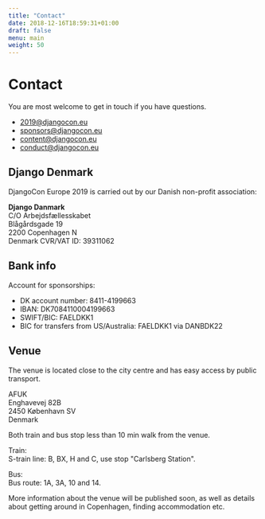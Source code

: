 ```yaml
---
title: "Contact"
date: 2018-12-16T18:59:31+01:00
draft: false
menu: main
weight: 50
---
```


# Contact

You are most welcome to get in touch if you have questions.

* [2019@djangocon.eu](mailto:2019@djangocon.eu)
* [sponsors@djangocon.eu](mailto:sponsors@djangocon.eu)
* [content@djangocon.eu](mailto:content@djangocon.eu)
* [conduct@djangocon.eu](mailto:conduct@djangocon.eu)

## Django Denmark

DjangoCon Europe 2019 is carried out by our Danish non-profit association:

**Django Danmark**<br/>
C/O Arbejdsfællesskabet<br/>
Blågårdsgade 19<br/>
2200 Copenhagen N<br/>
Denmark
CVR/VAT ID: 39311062

## Bank info

<!--
Account for ticket payments:

* DK account number: 8411-4199647
* IBAN: DK1784110004199647
* SWIFT-adresse/BIC: FAELDKK1
* BIC for transfers from US/Australia: FAELDKK1 via DANBDK22
-->

Account for sponsorships:

* DK account number: 8411-4199663
* IBAN: DK7084110004199663
* SWIFT/BIC: FAELDKK1
* BIC for transfers from US/Australia: FAELDKK1 via DANBDK22


## Venue
The venue is located close to the city centre and has easy access by public transport.

AFUK<br/>
Enghavevej 82B<br/>
2450 København SV<br/>
Denmark

Both train and bus stop less than 10 min walk from the venue.

Train:<br/>
S-train line: B, BX, H and C, use stop "Carlsberg Station".

Bus:<br/>
Bus route: 1A, 3A, 10 and 14.

More information about the venue will be published soon, as well as details about getting around in Copenhagen, finding accommodation etc.
